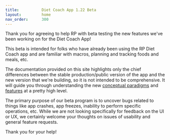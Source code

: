```yaml
---
title:          Diet Coach App 1.22 Beta
layout:         home
nav_order:      300
---
```


Thank you for agreeing to help RP with beta testing the new features we've been working on for the Diet Coach App!

This beta is intended for folks who have already been using the RP Diet Coach app and are familiar with macros, planning and tracking foods and meals, etc.

The documentation provided on this site highlights only the chief differences between the stable production/public version of the app and the new version that we're building, so it is not intended to be comprehensive. It will guide you through understanding the new [conceptual paradigms](/docs/diet-coach-app/1.22-beta/concepts/) and [features](/docs/diet-coach-app/1.22-beta/features/) at a pretty high level.

The primary purpose of our beta program is to uncover bugs related to things like app crashes, app freezes, inability to perform specific operations, etc. While we are not looking specifically for feedback on the UI or UX, we certainly welcome your thoughts on issues of usability and general feature requests.

Thank you for your help!